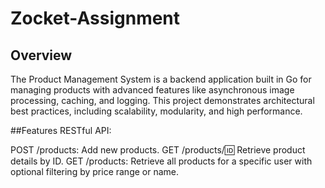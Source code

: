 ﻿# Zocket-Assignment
## Overview
The Product Management System is a backend application built in Go for managing products with advanced features like asynchronous image processing, caching, and logging. This project demonstrates architectural best practices, including scalability, modularity, and high performance.

##Features
RESTful API:

POST /products: Add new products.
GET /products/:id: Retrieve product details by ID.
GET /products: Retrieve all products for a specific user with optional filtering by price range or name.
